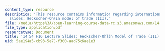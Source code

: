 ```yaml
---
content_type: resource
description: 'This resource contains information regarding international trade lecture
  slides: Heckscher-Ohlin model of trade (III).'
file: /media/https%3A/open-learning-course-data-rc.s3.amazonaws.com/14-54-international-trade-fall-2016/5ae194a5cb935e71f300aad75c6ae1e3_MIT14_54F16_Lecture_15.pdf
file_type: application/pdf
resourcetype: Document
title: '14.54 F16 Lecture Slides: Heckscher-Ohlin Model of Trade (III)'
uid: 5ae194a5-cb93-5e71-f300-aad75c6ae1e3
---
```

